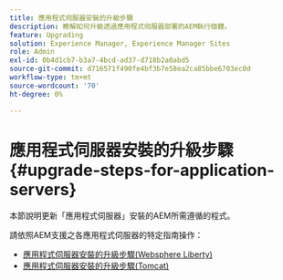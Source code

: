 ```yaml
---
title: 應用程式伺服器安裝的升級步驟
description: 瞭解如何升級透過應用程式伺服器部署的AEM執行個體。
feature: Upgrading
solution: Experience Manager, Experience Manager Sites
role: Admin
exl-id: 0b4d1cb7-b3a7-4bcd-ad37-d718b2a0abd5
source-git-commit: d716571f490fe4bf3b7e58ea2ca85bbe6703ec0d
workflow-type: tm+mt
source-wordcount: '70'
ht-degree: 0%

---
```


# 應用程式伺服器安裝的升級步驟 {#upgrade-steps-for-application-servers}

本節說明更新「應用程式伺服器」安裝的AEM所需遵循的程式。

請依照AEM支援之各應用程式伺服器的特定指南操作：

* [應用程式伺服器安裝的升級步驟(Websphere Liberty)](/help/sites-deploying/app-server-upgrade-wlp.md)
* [應用程式伺服器安裝的升級步驟(Tomcat)](/help/sites-deploying/app-server-upgrade-tomcat.md)
